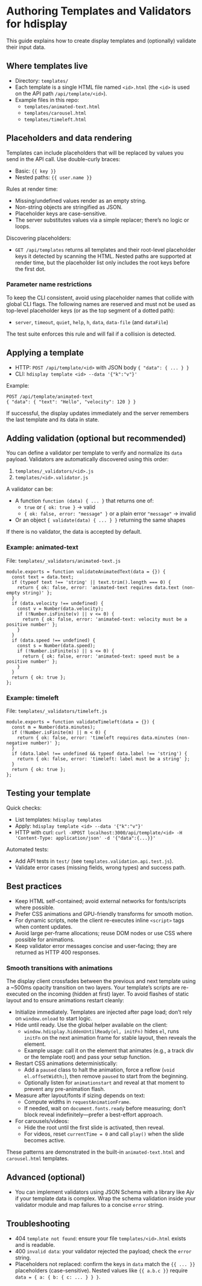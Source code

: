 # Authoring Templates and Validators for hdisplay

This guide explains how to create display templates and (optionally) validate their input data.

## Where templates live

- Directory: `templates/`
- Each template is a single HTML file named `<id>.html` (the `<id>` is used on the API path `/api/template/<id>`).
- Example files in this repo:
  - `templates/animated-text.html`
  - `templates/carousel.html`
  - `templates/timeleft.html`

## Placeholders and data rendering

Templates can include placeholders that will be replaced by values you send in the API call. Use double-curly braces:

- Basic: `{{ key }}`
- Nested paths: `{{ user.name }}`

Rules at render time:
- Missing/undefined values render as an empty string.
- Non-string objects are stringified as JSON.
- Placeholder keys are case-sensitive.
- The server substitutes values via a simple replacer; there’s no logic or loops.

Discovering placeholders:
- `GET /api/templates` returns all templates and their root-level placeholder keys it detected by scanning the HTML. Nested paths are supported at render time, but the placeholder list only includes the root keys before the first dot.

### Parameter name restrictions
To keep the CLI consistent, avoid using placeholder names that collide with global CLI flags. The following names are reserved and must not be used as top-level placeholder keys (or as the top segment of a dotted path):

- `server`, `timeout`, `quiet`, `help`, `h`, `data`, `data-file` (and `dataFile`)

The test suite enforces this rule and will fail if a collision is detected.

## Applying a template

- HTTP: `POST /api/template/<id>` with JSON body `{ "data": { ... } }`
- CLI: `hdisplay template <id> --data '{"k":"v"}'`

Example:
```
POST /api/template/animated-text
{ "data": { "text": "Hello", "velocity": 120 } }
```

If successful, the display updates immediately and the server remembers the last template and its data in state.

## Adding validation (optional but recommended)

You can define a validator per template to verify and normalize its `data` payload. Validators are automatically discovered using this order:

1) `templates/_validators/<id>.js`
2) `templates/<id>.validator.js`

A validator can be:
- A function `function (data) { ... }` that returns one of:
  - `true` or `{ ok: true }` → valid
  - `{ ok: false, error: "message" }` or a plain error `"message"` → invalid
- Or an object `{ validate(data) { ... } }` returning the same shapes

If there is no validator, the data is accepted by default.

### Example: animated-text

File: `templates/_validators/animated-text.js`
```
module.exports = function validateAnimatedText(data = {}) {
  const text = data.text;
  if (typeof text !== 'string' || text.trim().length === 0) {
    return { ok: false, error: 'animated-text requires data.text (non-empty string)' };
  }
  if (data.velocity !== undefined) {
    const v = Number(data.velocity);
    if (!Number.isFinite(v) || v <= 0) {
      return { ok: false, error: 'animated-text: velocity must be a positive number' };
    }
  }
  if (data.speed !== undefined) {
    const s = Number(data.speed);
    if (!Number.isFinite(s) || s <= 0) {
      return { ok: false, error: 'animated-text: speed must be a positive number' };
    }
  }
  return { ok: true };
};
```

### Example: timeleft

File: `templates/_validators/timeleft.js`
```
module.exports = function validateTimeleft(data = {}) {
  const m = Number(data.minutes);
  if (!Number.isFinite(m) || m < 0) {
    return { ok: false, error: 'timeleft requires data.minutes (non-negative number)' };
  }
  if (data.label !== undefined && typeof data.label !== 'string') {
    return { ok: false, error: 'timeleft: label must be a string' };
  }
  return { ok: true };
};
```

## Testing your template

Quick checks:
- List templates: `hdisplay templates`
- Apply: `hdisplay template <id> --data '{"k":"v"}'`
- HTTP with curl: `curl -XPOST localhost:3000/api/template/<id> -H 'Content-Type: application/json' -d '{"data":{...}}'`

Automated tests:
- Add API tests in `test/` (see `templates.validation.api.test.js`).
- Validate error cases (missing fields, wrong types) and success path.

## Best practices

- Keep HTML self-contained; avoid external networks for fonts/scripts where possible.
- Prefer CSS animations and GPU-friendly transforms for smooth motion.
- For dynamic scripts, note the client re-executes inline `<script>` tags when content updates.
- Avoid large per-frame allocations; reuse DOM nodes or use CSS where possible for animations.
- Keep validator error messages concise and user-facing; they are returned as HTTP 400 responses.

### Smooth transitions with animations

The display client crossfades between the previous and next template using a ~500ms opacity transition on two layers. Your template’s scripts are re-executed on the incoming (hidden at first) layer. To avoid flashes of static layout and to ensure animations restart cleanly:

- Initialize immediately. Templates are injected after page load; don’t rely on `window.onload` to start logic.
- Hide until ready. Use the global helper available on the client:
  - `window.hdisplay.hiddenUntilReady(el, initFn)` hides `el`, runs `initFn` on the next animation frame for stable layout, then reveals the element.
  - Example usage: call it on the element that animates (e.g., a track div or the template root) and pass your setup function.
- Restart CSS animations deterministically:
  - Add a `paused` class to halt the animation, force a reflow (`void el.offsetWidth;`), then remove `paused` to start from the beginning.
  - Optionally listen for `animationstart` and reveal at that moment to prevent any pre-animation flash.
- Measure after layout/fonts if sizing depends on text:
  - Compute widths in `requestAnimationFrame`.
  - If needed, wait on `document.fonts.ready` before measuring; don’t block reveal indefinitely—prefer a best-effort approach.
- For carousels/videos:
  - Hide the root until the first slide is activated, then reveal.
  - For videos, reset `currentTime = 0` and call `play()` when the slide becomes active.

These patterns are demonstrated in the built-in `animated-text.html` and `carousel.html` templates.

## Advanced (optional)

- You can implement validators using JSON Schema with a library like Ajv if your template data is complex. Wrap the schema validation inside your validator module and map failures to a concise `error` string.

## Troubleshooting

- 404 `template not found`: ensure your file `templates/<id>.html` exists and is readable.
- 400 `invalid data`: your validator rejected the payload; check the `error` string.
- Placeholders not replaced: confirm the keys in `data` match the `{{ ... }}` placeholders (case-sensitive). Nested values like `{{ a.b.c }}` require `data = { a: { b: { c: ... } } }`.
